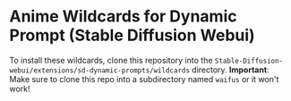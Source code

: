 # Anime Wildcards for Dynamic Prompt (Stable Diffusion Webui)

To install these wildcards, clone this repository into the  `Stable-Diffusion-webui/extensions/sd-dynamic-prompts/wildcards` directory. **Important**: Make sure to clone this repo into a subdirectory named `waifus` or it won't work!
